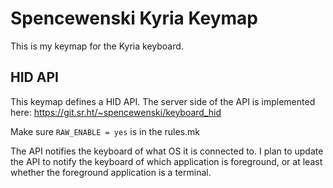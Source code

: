 # Spencewenski Kyria Keymap

This is my keymap for the Kyria keyboard.

## HID API
This keymap defines a HID API. The server side of the API is implemented here: https://git.sr.ht/~spencewenski/keyboard_hid

Make sure `RAW_ENABLE = yes` is in the rules.mk

The API notifies the keyboard of what OS it is connected to.
I plan to update the API to notify the keyboard of which application is foreground,
or at least whether the foreground application is a terminal.
